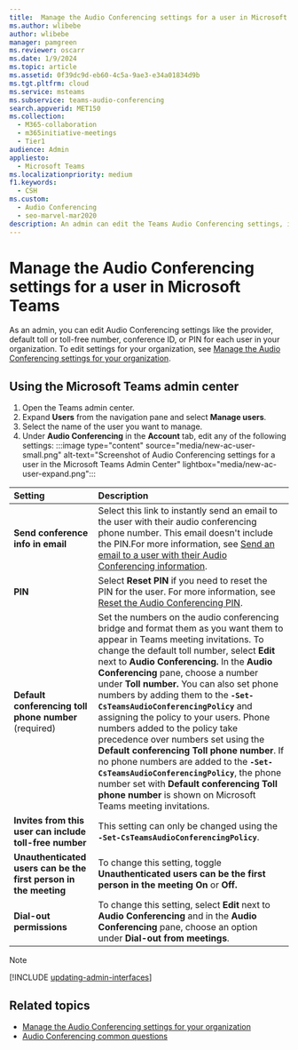 ```yaml
---
title:  Manage the Audio Conferencing settings for a user in Microsoft Teams
ms.author: wlibebe
author: wlibebe
manager: pamgreen
ms.reviewer: oscarr
ms.date: 1/9/2024
ms.topic: article
ms.assetid: 0f39dc9d-eb60-4c5a-9ae3-e34a01834d9b
ms.tgt.pltfrm: cloud
ms.service: msteams
ms.subservice: teams-audio-conferencing
search.appverid: MET150
ms.collection: 
  - M365-collaboration
  - m365initiative-meetings
  - Tier1
audience: Admin
appliesto: 
  - Microsoft Teams
ms.localizationpriority: medium
f1.keywords: 
  - CSH
ms.custom: 
  - Audio Conferencing
  - seo-marvel-mar2020
description: An admin can edit the Teams Audio Conferencing settings, including provider, default toll or toll-free number, conference ID, or PIN for a user.
---
```


# Manage the Audio Conferencing settings for a user in Microsoft Teams

As an admin, you can edit Audio Conferencing settings like the provider, default toll or toll-free number, conference ID, or PIN for each user in your organization. To edit settings for your organization, see [Manage the Audio Conferencing settings for your organization](manage-the-audio-conferencing-settings-for-my-organization-in-teams.md).

## Using the Microsoft Teams admin center

1. Open the Teams admin center.
2. Expand **Users** from the navigation pane and select **Manage users**.
3. Select the name of the user you want to manage.
4. Under **Audio Conferencing** in the **Account** tab, edit any of the following settings:
:::image type="content" source="media/new-ac-user-small.png" alt-text="Screenshot of Audio Conferencing settings for a user in the Microsoft Teams Admin Center" lightbox="media/new-ac-user-expand.png":::

| Setting | Description |
|:-----|:-----|
|**Send conference info in email**  |Select this link to instantly send an email to the user with their audio conferencing phone number. This email doesn't include the PIN.For more information, see [Send an email to a user with their Audio Conferencing information](send-an-email-to-a-user-with-their-dial-in-information-in-teams.md).  |
|**PIN** |Select **Reset PIN** if you need to reset the PIN for the user. For more information, see [Reset the Audio Conferencing PIN](reset-the-audio-conferencing-pin-in-teams.md). |
|**Default conferencing toll phone number** (required) |Set the numbers on the audio conferencing bridge and format them as you want them to appear in Teams meeting invitations. To change the default toll number, select **Edit** next to **Audio Conferencing.** In the **Audio Conferencing** pane, choose a number under **Toll number.** You can also set phone numbers by adding them to the **`-Set-CsTeamsAudioConferencingPolicy`** and assigning the policy to your users. Phone numbers added to the policy take precedence over numbers set using the **Default conferencing Toll phone number**. If no phone numbers are added to the **`-Set-CsTeamsAudioConferencingPolicy`**, the phone number set with **Default conferencing Toll phone number** is shown on Microsoft Teams meeting invitations.|
|**Invites from this user can include toll-free number**|This setting can only be changed using the **`-Set-CsTeamsAudioConferencingPolicy`**. |
|**Unauthenticated users can be the first person in the meeting**|To change this setting, toggle **Unauthenticated users can be the first person in the meeting** **On** or **Off.**|
|**Dial-out permissions**|To change this setting, select **Edit** next to **Audio Conferencing** and in the **Audio Conferencing** pane, choose an option under **Dial-out from meetings**.|

> [!NOTE]
> [!INCLUDE [updating-admin-interfaces](includes/updating-admin-interfaces.md)]

## Related topics

- [Manage the Audio Conferencing settings for your organization](manage-the-audio-conferencing-settings-for-my-organization-in-teams.md)
- [Audio Conferencing common questions](audio-conferencing-common-questions.md)
